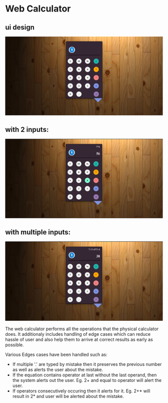 # Web Calculator
## ui design
![](images/1.png)

## with 2 inputs:
![](images/2.png)

## with multiple inputs:
 ![](images/3.png)
 
 The web calculator performs all the operations that the physical calculator does. It additionaly includes handling of edge cases which can reduce hassle of user and also help them to arrive at correct results as early as possible.
 
 Various Edges cases have been handled such as:
 
 * If multiple '.' are  typed by mistake then it preserves the previous number as well as   alerts the user about the mistake.
 * If the equation contains operator at last without the last operand, then the system alerts out the user. Eg. 2+ and equal to operator will alert the user.
 * If operators consecutively occuring then it alerts for it. Eg. 2+* will result in 2* and user will be alerted about the mistake.
 
 
